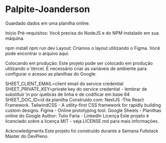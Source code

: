 # Palpite-Joanderson

Guardado dados em uma planilha online.

Início
Pré-requisitos:
Você precisa do NodeJS e do NPM instalado em sua máquina.

npm install
npm run dev
Layout:
Criamos o layout utilizando o Figma. Você pode encontrar o arquivo aqui.

Colocando em produção:
Este projeto pode ser colocado em produção utilizando o Vercel. É necessário criar as variáveis de ambiente para configurar o acesso as planilhas do Google:

SHEET_CLIENT_EMAIL=client email do service credential
SHEET_PRIVATE_KEY=private key do service credential - lembrar de substituir \n por quebras de linha e de codificar em base 64
SHEET_DOC_ID=id da planilha
Construído com:
NextJS -The React Framework.
TailwindCSS - A utility-first CSS framework for rapidly building custom designs.
Figma - Online prototyping tool.
Google Sheets - Planilhas online do Google
Author:
Tulio Faria - LinkedIn
Licença
Este projeto é licenciado sobre a licença MIT - veja LICENSE.md para mais informações.

Acknowledgments
Este projeto foi construído durante a Semana Fullstack Master do DevPleno.
